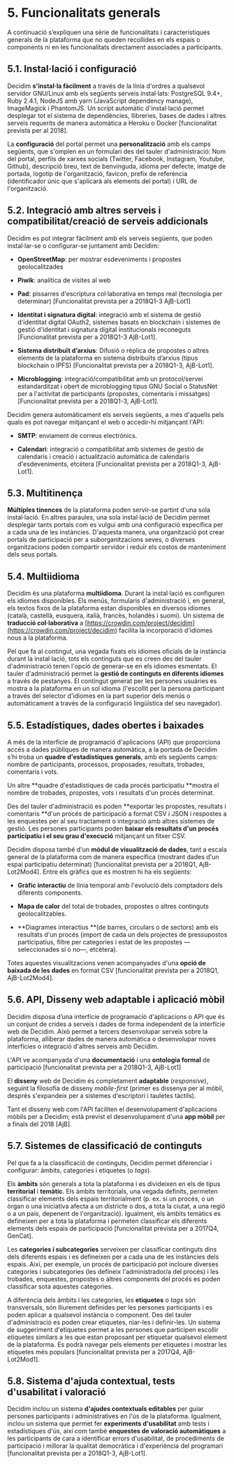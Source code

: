 # 5. Funcionalitats generals

A continuació s’expliquen una sèrie de funcionalitats i característiques generals de la plataforma que no queden recollides en els espais o components ni en les funcionalitats directament associades a participants.

## 5.1. Instal·lació i configuració

Decidim **s'instal·la fàcilment** a través de la línia d'ordres a qualsevol servidor GNU/Linux amb els següents serveis instal·lats: PostgreSQL 9.4+, Ruby 2.4.1, NodeJS amb yarn (JavaScript dependency manage), ImageMagick i PhantomJS. Un script automàtic d'instal·lació permet desplegar tot el sistema de dependències, llibreries, bases de dades i altres serveis requerits de manera automàtica a Heroku o Docker [funcionalitat prevista per al 2018].

La **configuració** del portal permet una **personalització** amb els camps següents, que s'omplen en un formulari des del tauler d'administració: Nom del portal, perfils de xarxes socials (Twitter, Facebook, Instagram, Youtube, Github), descripció breu, text de benvinguda, idioma per defecte, imatge de portada, logotip de l'organització, favicon, prefix de referència (identificador únic que s'aplicarà als elements del portal) i URL de l'organització.

## 5.2. Integració amb altres serveis i compatibilitat/creació de serveis addicionals

Decidim es pot integrar fàcilment amb els serveis següents, que poden instal·lar-se o configurar-se juntament amb Decidim:

* **OpenStreetMap**: per mostrar esdeveniments i propostes geolocalitzades

* **Piwik**: analítica de visites al web

* **Pad**: pissarres d'escriptura col·laborativa en temps real (tecnologia per determinar) [Funcionalitat prevista per a 2018Q1-3 AjB-Lot1]

* **Identitat i signatura digital**: integració amb el sistema de gestió d'identitat digital OAuth2, sistemes basats en blockchain i sistemes de gestió d'identitat i signatura digital institucionals reconeguts [Funcionalitat prevista per a 2018Q1-3 AjB-Lot1].

* **Sistema distribuït d’arxius**: Difusió o rèplica de propostes o altres elements de la plataforma en sistema distribuïts d’arxius (tipus blockchain o IPFS) [Funcionalitat prevista per a 2018Q1-3, AjB-Lot1].

* **Microblogging**: integració/compatibilitat amb un protocol/servei estandarditzat i obert de microblogging tipus GNU Social o StatusNet per a l'activitat de participants (propostes, comentaris i missatges) [Funcionalitat prevista per a 2018Q1-3, AjB-Lot1].

Decidim genera automàticament els serveis següents, a més d'aquells pels quals es pot navegar mitjançant el web o accedir-hi mitjançant l'API:

* **SMTP**: enviament de correus electrònics.

* **Calendari**: integració o compatibilitat amb sistemes de gestió de calendaris i creació i actualització automàtica de calendaris d'esdeveniments, etcètera [Funcionalitat prevista per a 2018Q1-3, AjB-Lot1].

## 5.3. Multitinença

**Múltiples tinences** de la plataforma poden servir-se partint d'una sola instal·lació. En altres paraules, una sola instal·lació de Decidim permet desplegar tants portals com es vulgui amb una configuració específica per a cada una de les instàncies. D'aquesta manera, una organització pot crear portals de participació per a suborganitzacions seves, o diverses organitzacions poden compartir servidor i reduir els costos de manteniment dels seus portals.

## 5.4. Multiidioma

Decidim és una plataforma **multiidioma**. Durant la instal·lació es configuren els idiomes disponibles. Els menús, formularis d'administració i, en general, els textos fixos de la plataforma estan disponibles en diversos idiomes (català, castellà, eusquera, italià, francès, holandès i suomi). Un sistema de **traducció col·laborativa** a [https://crowdin.com/project/decidim](https://crowdin.com/project/decidim) facilita la incorporació d'idiomes nous a la plataforma.

Pel que fa al contingut, una vegada fixats els idiomes oficials de la instància durant la instal·lació, tots els continguts que es creen des del tauler d'administració tenen l'opció de generar-se en els idiomes esmentats. El tauler d'administració permet la **gestió de continguts en diferents idiomes** a través de pestanyes. El contingut generat per les persones usuàries es mostra a la plataforma en un sol idioma (l'escollit per la persona participant a través del selector d'idiomes en la part superior dels menús o automàticament a través de la configuració lingüística del seu navegador).

## 5.5. Estadístiques, dades obertes i baixades

A més de la interfície de programació d'aplicacions (API) que proporciona accés a dades públiques de manera automàtica, a la portada de Decidim s’hi troba un **quadre d'estadístiques generals**, amb els següents camps: nombre de participants, processos, proposades, resultats, trobades, comentaris i vots.

Un altre **quadre d'estadístiques de cada procés participatiu **mostra el nombre de trobades, propostes, vots i resultats d'un procés determinat.

Des del tauler d'administració es poden **exportar les propostes, resultats i comentaris **d'un procés de participació a format CSV i JSON i respostes a les enquestes per al seu tractament o integració amb altres sistemes de gestió. Les persones participants poden **baixar els resultats d'un procés participatiu i el seu grau d'execució** mitjançant un fitxer CSV.

Decidim disposa també d'un **mòdul de visualització de dades**, tant a escala general de la plataforma com de manera específica (mostrant dades d'un espai participatiu determinat) [funcionalitat prevista per a 2018Q1, AjB-Lot2Mod4]. Entre els gràfics que es mostren hi ha els següents:

* **Gràfic interactiu** de línia temporal amb l'evolució dels comptadors dels diferents components.

* **Mapa de calor** del total de trobades, propostes o altres continguts geolocalitzables.

* **Diagrames interactius **(de barres, circulars o de sectors) amb els resultats d'un procés (import de cada un dels projectes de pressupostos participatius, filtre per categories i estat de les propostes —seleccionades sí o no—, etcètera).

Totes aquestes visualitzacions venen acompanyades d'una **opció de baixada de les dades** en format CSV [funcionalitat prevista per a 2018Q1, AjB-Lot2Mod4].

## 5.6. API, Disseny web adaptable i aplicació mòbil

Decidim disposa d’una interfície de programació d'aplicacions o API que és un conjunt de crides a serveis i dades de forma independent de la interfície web de Decidim. Això permet a tercers desenvolupar serveis sobre la plataforma, alliberar dades de manera automàtica o desenvolupar noves interfícies o integració d'altres serveis amb Decidim.

L'API ve acompanyada d'una **documentació** i una **ontologia formal** de participació [funcionalitat prevista per a 2018Q1-3, AjB-Lot1]

El **disseny** web de Decidim és completament **adaptable** (*responsive*), seguint la filosofia de disseny *mobile-first* (primer es dissenya per al mòbil, després s'expandeix per a sistemes d'escriptori i tauletes tàctils).

Tant el disseny web com l'API faciliten el desenvolupament d'aplicacions mòbils per a Decidim; està previst el desenvolupament d'una **app mòbil** per a finals del 2018 [AjB].

## 5.7. Sistemes de classificació de continguts

Pel que fa a la classificació de continguts, Decidim permet diferenciar i configurar: àmbits, categories i etiquetes (o *tags*).

Els **àmbits** són generals a tota la plataforma i es divideixen en els de tipus **territorial** i **temàtic**. Els àmbits territorials, una vegada definits, permeten classificar elements dels espais territorialment (p. ex. si un procés, o un òrgan o una iniciativa afecta a un districte o dos, a tota la ciutat, a una regió o a un país, depenent de l'organització). Igualment, els àmbits temàtics es defineixen per a tota la plataforma i permeten classificar els diferents elements dels espais de participació [funcionalitat prevista per a 2017Q4, GenCat].

Les **categories i subcategories** serveixen per classificar continguts dins dels diferents espais i es defineixen per a cada una de les instàncies dels espais. Així, per exemple, un procés de participació pot incloure diverses categories i subcategories (les defineix l'administrador/a del procés) i les trobades, enquestes, propostes o altres components del procés es poden classificar sota aquestes categories.

A diferència dels àmbits i les categories, les **etiquetes** o *tags* són transversals, són lliurement definides per les persones participants i es poden aplicar a qualsevol instància o component. Des del tauler d'administració es poden crear etiquetes, niar-les i definir-les. Un sistema de suggeriment d'etiquetes permet a les persones que participen escollir etiquetes similars a les que estan proposant per etiquetar qualsevol element de la plataforma. Es podrà navegar pels elements per etiquetes i mostrar les etiquetes més populars [funcionalitat prevista per a 2017Q4, AjB-Lot2Mod1].

## 5.8. Sistema d'ajuda contextual, tests d'usabilitat i valoració

Decidim inclou un sistema **d'ajudes contextuals editables** per guiar persones participants i administratives en l'ús de la plataforma. Igualment, inclou un sistema que permet fer **experiments d'usabilitat** amb tests i estadístiques d'ús, així com també **enquestes de valoració automàtiques** a les participants de cara a identificar errors d'usabilitat, de procediments de participació i millorar la qualitat democràtica i d'experiència del programari [funcionalitat prevista per a 2018Q1-3, AjB-Lot1].
